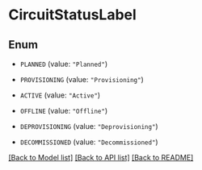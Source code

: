# CircuitStatusLabel

## Enum


* `PLANNED` (value: `"Planned"`)

* `PROVISIONING` (value: `"Provisioning"`)

* `ACTIVE` (value: `"Active"`)

* `OFFLINE` (value: `"Offline"`)

* `DEPROVISIONING` (value: `"Deprovisioning"`)

* `DECOMMISSIONED` (value: `"Decommissioned"`)


[[Back to Model list]](../README.md#documentation-for-models) [[Back to API list]](../README.md#documentation-for-api-endpoints) [[Back to README]](../README.md)


